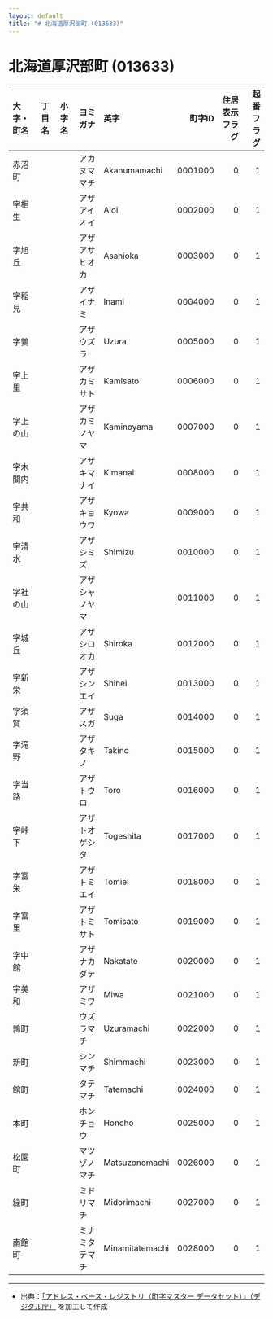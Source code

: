 ```yaml
---
layout: default
title: "# 北海道厚沢部町 (013633)"
---
```


# 北海道厚沢部町 (013633)

| 大字・町名 | 丁目名 | 小字名 | ヨミガナ | 英字 | 町字ID | 住居表示フラグ | 起番フラグ |
|:--------|:------|:------|:-----------------|:---------------------|--------:|----------:|--------:|
| 赤沼町 |  |  | アカヌママチ | Akanumamachi | 0001000 | 0 | 1 |
| 字相生 |  |  | アザアイオイ | Aioi | 0002000 | 0 | 1 |
| 字旭丘 |  |  | アザアサヒオカ | Asahioka | 0003000 | 0 | 1 |
| 字稲見 |  |  | アザイナミ | Inami | 0004000 | 0 | 1 |
| 字鶉 |  |  | アザウズラ | Uzura | 0005000 | 0 | 1 |
| 字上里 |  |  | アザカミサト | Kamisato | 0006000 | 0 | 1 |
| 字上の山 |  |  | アザカミノヤマ | Kaminoyama | 0007000 | 0 | 1 |
| 字木間内 |  |  | アザキマナイ | Kimanai | 0008000 | 0 | 1 |
| 字共和 |  |  | アザキョウワ | Kyowa | 0009000 | 0 | 1 |
| 字清水 |  |  | アザシミズ | Shimizu | 0010000 | 0 | 1 |
| 字社の山 |  |  | アザシャノヤマ |  | 0011000 | 0 | 1 |
| 字城丘 |  |  | アザシロオカ | Shiroka | 0012000 | 0 | 1 |
| 字新栄 |  |  | アザシンエイ | Shinei | 0013000 | 0 | 1 |
| 字須賀 |  |  | アザスガ | Suga | 0014000 | 0 | 1 |
| 字滝野 |  |  | アザタキノ | Takino | 0015000 | 0 | 1 |
| 字当路 |  |  | アザトウロ | Toro | 0016000 | 0 | 1 |
| 字峠下 |  |  | アザトオゲシタ | Togeshita | 0017000 | 0 | 1 |
| 字富栄 |  |  | アザトミエイ | Tomiei | 0018000 | 0 | 1 |
| 字富里 |  |  | アザトミサト | Tomisato | 0019000 | 0 | 1 |
| 字中館 |  |  | アザナカダテ | Nakatate | 0020000 | 0 | 1 |
| 字美和 |  |  | アザミワ | Miwa | 0021000 | 0 | 1 |
| 鶉町 |  |  | ウズラマチ | Uzuramachi | 0022000 | 0 | 1 |
| 新町 |  |  | シンマチ | Shimmachi | 0023000 | 0 | 1 |
| 館町 |  |  | タテマチ | Tatemachi | 0024000 | 0 | 1 |
| 本町 |  |  | ホンチョウ | Honcho | 0025000 | 0 | 1 |
| 松園町 |  |  | マツゾノマチ | Matsuzonomachi | 0026000 | 0 | 1 |
| 緑町 |  |  | ミドリマチ | Midorimachi | 0027000 | 0 | 1 |
| 南館町 |  |  | ミナミタテマチ | Minamitatemachi | 0028000 | 0 | 1 |

---

- 出典：[「アドレス・ベース・レジストリ（町字マスター データセット）』（デジタル庁）](https://www.digital.go.jp/policies/base_registry_address/) を加工して作成